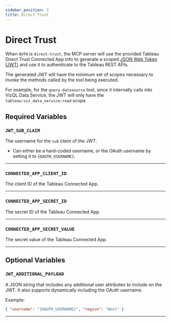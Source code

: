 ```yaml
---
sidebar_position: 3
title: Direct Trust
---
```


# Direct Trust

When `AUTH` is `direct-trust`, the MCP server will use the provided Tableau Direct Trust Connected
App info to generate a scoped [JSON Web Token (JWT)][direct-trust] and use it to authenticate to the
Tableau REST APIs.

The generated JWT will have the minimum set of scopes necessary to invoke the methods called by the
tool being executed.

For example, for the `query-datasource` tool, since it internally calls into VizQL Data Service, the
JWT will only have the `tableau:viz_data_service:read` scope.

## Required Variables

### `JWT_SUB_CLAIM`

The username for the `sub` claim of the JWT.

- Can either be a hard-coded username, or the OAuth username by setting it to `{OAUTH_USERNAME}`.

<hr />

### `CONNECTED_APP_CLIENT_ID`

The client ID of the Tableau Connected App.

<hr />

### `CONNECTED_APP_SECRET_ID`

The secret ID of the Tableau Connected App.

<hr />

### `CONNECTED_APP_SECRET_VALUE`

The secret value of the Tableau Connected App.

<hr />

## Optional Variables

### `JWT_ADDITIONAL_PAYLOAD`

A JSON string that includes any additional user attributes to include on the JWT. It also supports
dynamically including the OAuth username.

Example:

```json
{ "username": "{OAUTH_USERNAME}", "region": "West" }
```

<hr />

[direct-trust]:
  https://help.tableau.com/current/api/rest_api/en-us/REST/rest_api_ref_authentication.htm#jwt
